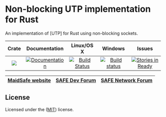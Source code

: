 # Non-blocking UTP implementation for Rust

An implementation of [UTP] for Rust using non-blocking sockets.


|Crate|Documentation|Linux/OS X|Windows|Issues|
|:---:|:-----------:|:--------:|:-----:|:----:|
|[![](http://meritbadge.herokuapp.com/tokio-utp)](https://crates.io/crates/tokio-utp)|[![Documentation](https://docs.rs/tokio-utp/badge.svg)](https://docs.rs/tokio-utp)|[![Build Status](https://travis-ci.org/maidsafe/tokio-utp.svg?branch=master)](https://travis-ci.org/maidsafe/tokio-utp)|[![Build status](https://ci.appveyor.com/api/projects/status/wk7vqat3xhly1ny1/branch/master?svg=true)](https://ci.appveyor.com/project/MaidSafe-QA/tokio-utp/branch/master)|[![Stories in Ready](https://badge.waffle.io/maidsafe/tokio-utp.png?label=ready&title=Ready)](https://waffle.io/maidsafe/tokio-utp)|

| [MaidSafe website](https://maidsafe.net) | [SAFE Dev Forum](https://forum.safedev.org) | [SAFE Network Forum](https://safenetforum.org) |
|:----------------------------------------:|:-------------------------------------------:|:----------------------------------------------:|

## License

Licensed under the ([MIT](LICENSE)) license.
